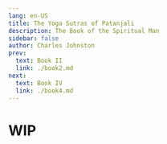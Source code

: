 ```yaml
---
lang: en-US
title: The Yoga Sutras of Patanjali
description: The Book of the Spiritual Man
sidebar: false
author: Charles Johnston
prev:
  text: Book II
  link: ./book2.md
next:
  text: Book IV
  link: ./book4.md
---
```


# WIP